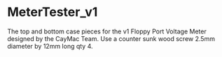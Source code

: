 # MeterTester_v1
The top and bottom case pieces for the v1 Floppy Port Voltage Meter designed by the CayMac Team. Use a counter sunk wood screw 2.5mm diameter by 12mm long qty 4.
